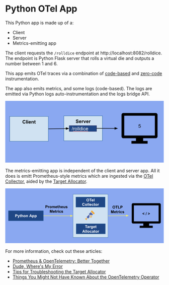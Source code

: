 # Python OTel App

This Python app is made up of a:
* Client
* Server
* Metrics-emitting app

The client requests the `/rolldice` endpoint at http://localhost:8082/rolldice. The endpoint is Python Flask server that rolls a virtual die and outputs a number between 1 and 6.

This app emits OTel traces via a combination of [code-based](https://opentelemetry.io/docs/concepts/instrumentation/code-based/) and [zero-code](https://opentelemetry.io/docs/concepts/instrumentation/zero-code/) instrumentation. 

The app also emits metrics, and some logs (code-based). The logs are emitted via Python logs auto-instrumentation and the logs bridge API.

![python client server app architecture](/images/otel-python-client-server-app.png)

The metrics-emitting app is independent of the client and server app. All it does is emitt Prometheus-style metrics which are ingested via the [OTel Collector](https://opentelemetry.io/docs/collector/), aided by the [Target Allocator](https://opentelemetry.io/docs/platforms/kubernetes/operator/target-allocator/).

![python prometheus metrics app](/images/otel-python-prometheus-app.png)

For more information, check out these articles:
* [Prometheus & OpenTelemetry: Better Together](https://adri-v.medium.com/prometheus-opentelemetry-better-together-41dc637f2292)
* [Dude, Where's My Error](https://adri-v.medium.com/dude-wheres-my-error-52dc52b25909)
* [Tips for Troubleshooting the Target Allocator](https://adri-v.medium.com/tips-for-troubleshooting-the-target-allocator-de9eca2b78b4)
* [Things You Might Not Have Known About the OpenTelemetry Operator](https://medium.com/dzerolabs/otel-operator-q-a-81d63addbf92)
